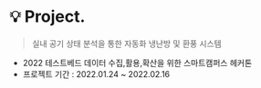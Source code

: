 # 💡 Project.

> 실내 공기 상태 분석을 통한 자동화 냉난방 및 환풍 시스템

- 2022 테스트베드 데이터 수집,활용,확산을 위한 스마트캠퍼스 헤커톤
- 프로젝트 기간 : 2022.01.24 ~ 2022.02.16
